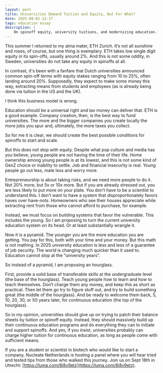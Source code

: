 ```yaml
---
layout: post
title: Universities Demand Tuition and Equity, But For What?
date: 2025-09-02 22:17
tags: education essay
description: |
    On spinoff equity, university tuitions, and modernizing education.
---
```


This summer I returned to my alma mater, ETH Zurich. It’s not all sunshine and roses, of course, but one thing is exemplary. ETH takes low single digit equity in its spin-offs, usually around 2%. And this is not some oddity, in Sweden, universities do not take any equity in spinoffs at all.

In contrast, it's been with a fanfare that Dutch universities announced common spin-off terms with equity stakes ranging from 10 to 25%, often landing around 20%. Supposedly, they expect to make some money this way, extracting means from students and employees (as is already being done via tuition in the US and the UK).

I think this business model is wrong.

Education should be a universal right and tax money can deliver that. ETH is a good example. Company creation, then, is the best way to fund universities. The more and the bigger companies you create locally the more jobs you spur and, ultimately, the more taxes you collect.

So for me it is clear, we should create the best possible conditions for spinoffs to start and scale.

But this does not stop with equity. Despite what pop culture and media has you believe, young people are *not* having the time of their life. Home ownership among young people is at its lowest, and this is not some kind of GenZ choice or inability to settle. Job and financial insecurity is real. Young people go out less, mate less and worry more.

Entrepreneurship is about taking risks, and we need more people to do it. Not 20% more, but 5x or 10x more. But if you are already stressed out, you are less likely to put more on your plate. You don’t have to be a scientist to understand this. I don’t want to have a system that disproportionately favors haves over have-nots. Homeowners who see their houses appreciate while extracting rent from those who cannot afford to purchase, for example.

Instead, we must focus on building systems that favor the vulnerable. This includes the young.  So I am proposing to turn the current university education system on its head. Or at least substantially wrangle it.

Now it is a pyramid. The younger you are the more education you are getting. You pay for this, both with your time and your money. But this math is not mathing. In 2025 university education is less and less of a guarantee of job security. The world is changing much quicker than it used to. Education cannot stop at the “university years”.

So instead of a pyramid, I am proposing an hourglass.

First, provide a solid base of transferable skills at the undergraduate level (the base of the hourglass). Teach young people how to learn and how to teach themselves. Don’t charge them any money, and keep this as short as practical. Then let them go try to figure stuff out, and try to build something great (the middle of the hourglass). And be ready to welcome them back, 5, 10, 20, 30, or 50 years later, for continuous education (the top of the hourglass).

So in my opinion, universities should give up on trying to patch their balance sheets by tuition or spinoff equity. Instead, they should massively build up their continuous education programs and do everything they can to initiate and support spinoffs. And yes, if you insist, universities probably can charge higher tuition for continuous education, as long as people come with sufficient means.

If you are a student or scientist in biotech who would like to start a company, Nucleate Netherlands is hosting a panel where you will hear tried and tested tips from those who walked this journey. Join us on Sept 18th in Utrecht: [https://luma.com/8i8v9etz](https://luma.com/8i8v9etz).
